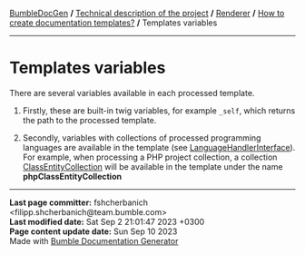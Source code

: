 <embed> <a href="/docs/readme.md">BumbleDocGen</a> <b>/</b> <a href="/docs/tech/readme.md">Technical description of the project</a> <b>/</b> <a href="/docs/tech/3.renderer/readme.md">Renderer</a> <b>/</b> <a href="/docs/tech/3.renderer/templates.md">How to create documentation templates?</a> <b>/</b> Templates variables<hr> </embed>

<embed> <h1>Templates variables</h1> </embed>

There are several variables available in each processed template.

1) Firstly, these are built-in twig variables, for example `_self`, which returns the path to the processed template.

2) Secondly, variables with collections of processed programming languages are available in the template (see <a href="/docs/tech/3.renderer/classes/LanguageHandlerInterface.md">LanguageHandlerInterface</a>). For example, when processing a PHP project collection, a collection <a href="/docs/tech/3.renderer/classes/ClassEntityCollection_2.md">ClassEntityCollection</a> will be available in the template under the name <b>phpClassEntityCollection</b>


<div id='page_committer_info'>
<hr>
<b>Last page committer:</b> fshcherbanich &lt;filipp.shcherbanich@team.bumble.com&gt;<br><b>Last modified date:</b>   Sat Sep 2 21:01:47 2023 +0300<br><b>Page content update date:</b> Sun Sep 10 2023<br>Made with <a href='https://github.com/bumble-tech/bumble-doc-gen/blob/master/docs/readme.md'>Bumble Documentation Generator</div>